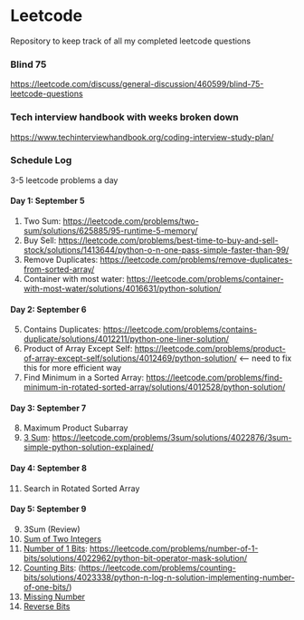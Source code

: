 # Leetcode
Repository to keep track of all my completed leetcode questions


### Blind 75
https://leetcode.com/discuss/general-discussion/460599/blind-75-leetcode-questions

### Tech interview handbook with weeks broken down
https://www.techinterviewhandbook.org/coding-interview-study-plan/

### Schedule Log
3-5 leetcode problems a day 

#### Day 1: September 5
1. Two Sum: https://leetcode.com/problems/two-sum/solutions/625885/95-runtime-5-memory/
2. Buy Sell: https://leetcode.com/problems/best-time-to-buy-and-sell-stock/solutions/1413644/python-o-n-one-pass-simple-faster-than-99/
3. Remove Duplicates: https://leetcode.com/problems/remove-duplicates-from-sorted-array/
4. Container with most water: https://leetcode.com/problems/container-with-most-water/solutions/4016631/python-solution/

#### Day 2: September 6
5. Contains Duplicates: https://leetcode.com/problems/contains-duplicate/solutions/4012211/python-one-liner-solution/
6. Product of Array Except Self: https://leetcode.com/problems/product-of-array-except-self/solutions/4012469/python-solution/ <-- need to fix this for more efficient way
7. Find Minimum in a Sorted Array: https://leetcode.com/problems/find-minimum-in-rotated-sorted-array/solutions/4012528/python-solution/

#### Day 3: September 7
8. Maximum Product Subarray
9. [3 Sum](https://leetcode.com/problems/3sum/): https://leetcode.com/problems/3sum/solutions/4022876/3sum-simple-python-solution-explained/

#### Day 4: September 8
11. Search in Rotated Sorted Array

#### Day 5: September 9
9. 3Sum (Review)
12. [Sum of Two Integers](https://leetcode.com/problems/sum-of-two-integers/)
13. [Number of 1 Bits](https://leetcode.com/problems/number-of-1-bits/): https://leetcode.com/problems/number-of-1-bits/solutions/4022962/python-bit-operator-mask-solution/
14. [Counting Bits](https://leetcode.com/problems/counting-bits/): (https://leetcode.com/problems/counting-bits/solutions/4023338/python-n-log-n-solution-implementing-number-of-one-bits/)
15. [Missing Number](https://leetcode.com/problems/missing-number/)
16. [Reverse Bits](https://leetcode.com/problems/reverse-bits/)
